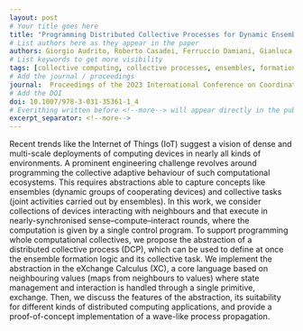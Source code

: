 ```yaml
---
layout: post
# Your title goes here
title: "Programming Distributed Collective Processes for Dynamic Ensembles and Collective Tasks"
# List authors here as they appear in the paper
authors: Giorgio Audrito, Roberto Casadei, Ferruccio Damiani, Gianluca Torta, Mirko Viroli 
# List keywords to get more visibility
tags: [collective computing, collective processes, ensembles, formation control]
# Add the journal / proceedings
journal:  Proceedings of the 2023 International Conference on Coordination Languages and Models
# Add the DOI
doi: 10.1007/978-3-031-35361-1_4
# Everithing written before <!--more--> will appear directly in the publications page
excerpt_separator: <!--more-->
---
```


Recent trends like the Internet of Things (IoT) suggest a vision of dense and multi-scale deployments of computing devices in nearly all kinds of environments. A prominent engineering challenge revolves around programming the collective adaptive behaviour of such computational ecosystems. This requires abstractions able to capture concepts like ensembles (dynamic groups of cooperating devices) and collective tasks (joint activities carried out by ensembles). In this work, we consider collections of devices interacting with neighbours and that execute in nearly-synchronised sense–compute–interact rounds, where the computation is given by a single control program. To support programming whole computational collectives, we propose the abstraction of a distributed collective process (DCP), which can be used to define at once the ensemble formation logic and its collective task. We implement the abstraction in the eXchange Calculus (XC), a core language based on neighbouring values (maps from neighbours to values) where state management and interaction is handled through a single primitive, exchange. Then, we discuss the features of the abstraction, its suitability for different kinds of distributed computing applications, and provide a proof-of-concept implementation of a wave-like process propagation.
